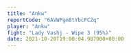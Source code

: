 ```yaml
---
title: "Ankw"
reportCode: "6AVWPgm8tYbcFC2q"
player: "Ankw"
fight: "Lady Vashj - Wipe 3 (95%)"
date: 2021-10-20T19:00:04.987000+00:00
---
```


